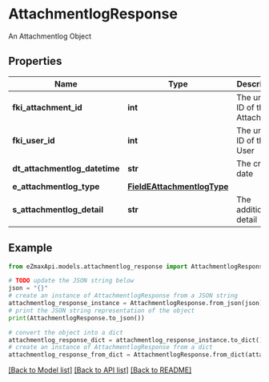 # AttachmentlogResponse

An Attachmentlog Object

## Properties

Name | Type | Description | Notes
------------ | ------------- | ------------- | -------------
**fki_attachment_id** | **int** | The unique ID of the Attachment. | 
**fki_user_id** | **int** | The unique ID of the User | 
**dt_attachmentlog_datetime** | **str** | The created date | 
**e_attachmentlog_type** | [**FieldEAttachmentlogType**](FieldEAttachmentlogType.md) |  | 
**s_attachmentlog_detail** | **str** | The additionnal detail | [optional] 

## Example

```python
from eZmaxApi.models.attachmentlog_response import AttachmentlogResponse

# TODO update the JSON string below
json = "{}"
# create an instance of AttachmentlogResponse from a JSON string
attachmentlog_response_instance = AttachmentlogResponse.from_json(json)
# print the JSON string representation of the object
print(AttachmentlogResponse.to_json())

# convert the object into a dict
attachmentlog_response_dict = attachmentlog_response_instance.to_dict()
# create an instance of AttachmentlogResponse from a dict
attachmentlog_response_from_dict = AttachmentlogResponse.from_dict(attachmentlog_response_dict)
```
[[Back to Model list]](../README.md#documentation-for-models) [[Back to API list]](../README.md#documentation-for-api-endpoints) [[Back to README]](../README.md)


